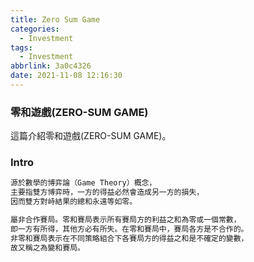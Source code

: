 ```yaml
---
title: Zero Sum Game
categories:
  - Investment
tags:
  - Investment
abbrlink: 3a0c4326
date: 2021-11-08 12:16:30
---
```

### 零和遊戲(ZERO-SUM GAME)
<!--more-->
這篇介紹零和遊戲(ZERO-SUM GAME)。

### Intro
```sh
源於數學的博弈論（Game Theory）概念，
主要指雙方博弈時，一方的得益必然會造成另一方的損失，
因而雙方對峙結果的總和永遠等如零。

屬非合作賽局。零和賽局表示所有賽局方的利益之和為零或一個常數，
即一方有所得，其他方必有所失。在零和賽局中，賽局各方是不合作的。
非零和賽局表示在不同策略組合下各賽局方的得益之和是不確定的變數，
故又稱之為變和賽局。
```